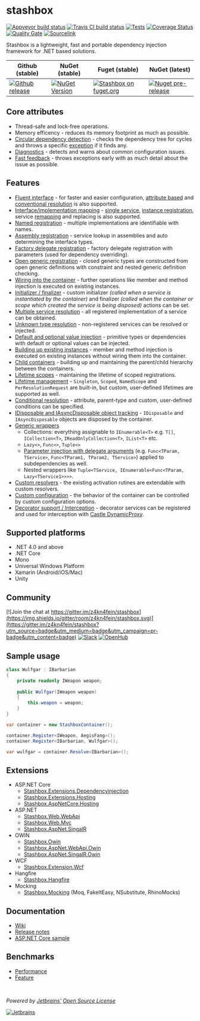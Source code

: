# stashbox
[![Appveyor build status](https://img.shields.io/appveyor/ci/pcsajtai/stashbox/master.svg?label=appveyor)](https://ci.appveyor.com/project/pcsajtai/stashbox/branch/master) [![Travis CI build status](https://img.shields.io/travis/z4kn4fein/stashbox/master.svg?label=travis)](https://travis-ci.org/z4kn4fein/stashbox) [![Tests](https://img.shields.io/appveyor/tests/pcsajtai/stashbox-0vuru/master.svg)](https://ci.appveyor.com/project/pcsajtai/stashbox-0vuru/build/tests) [![Coverage Status](https://img.shields.io/codecov/c/github/z4kn4fein/stashbox.svg)](https://codecov.io/gh/z4kn4fein/stashbox) [![Quality Gate](https://sonarcloud.io/api/project_badges/measure?project=stashbox&metric=alert_status)](https://sonarcloud.io/dashboard?id=stashbox) [![Sourcelink](https://img.shields.io/badge/sourcelink-enabled-brightgreen.svg)](https://github.com/dotnet/sourcelink)

Stashbox is a lightweight, fast and portable dependency injection framework for .NET based solutions.

Github (stable) | NuGet (stable) | Fuget (stable) | NuGet (latest)
--- | --- | --- | ---
[![Github release](https://img.shields.io/github/release/z4kn4fein/stashbox.svg)](https://github.com/z4kn4fein/stashbox/releases) | [![NuGet Version](https://buildstats.info/nuget/Stashbox)](https://www.nuget.org/packages/Stashbox/) | [![Stashbox on fuget.org](https://www.fuget.org/packages/Stashbox/badge.svg?v=3.2.4)](https://www.fuget.org/packages/Stashbox/3.2.4) | [![Nuget pre-release](https://img.shields.io/nuget/vpre/Stashbox)](https://www.nuget.org/packages/Stashbox/)

## Core attributes
 - Thread-safe and lock-free operations.
 - Memory efficency - reduces its memory footprint as much as possible.
 - [Circular dependency detection](https://github.com/z4kn4fein/stashbox/wiki/Container-configuration#options-available) - checks the dependency tree for cycles and throws a specific [exception](https://github.com/z4kn4fein/stashbox/wiki/Exceptions#circulardependencyexception) if it finds any. 
 - [Diagnostics](https://github.com/z4kn4fein/stashbox/wiki/Container-diagnostics) - detects and warns about common configuration issues.
 - [Fast feedback](https://github.com/z4kn4fein/stashbox/wiki/Exceptions) - throws exceptions early with as much detail about the issue as possible.

## Features
 - [Fluent interface](https://github.com/z4kn4fein/stashbox/wiki/Fluent-registration-api) - for faster and easier configuration, [attribute based](https://github.com/z4kn4fein/stashbox/wiki/Resolution-by-attributes) and [conventional resolution](https://github.com/z4kn4fein/stashbox/wiki/Conventional-resolution) is also supported.
 - [Interface/implementation mapping](https://github.com/z4kn4fein/stashbox/wiki/Service-registration) - [single service](https://github.com/z4kn4fein/stashbox/wiki/Service-registration#standard), [instance registration](https://github.com/z4kn4fein/stashbox/wiki/Service-registration#instance), service [remapping](https://github.com/z4kn4fein/stashbox/wiki/Service-registration#remap) and replacing is also supported.
 - [Named registration](https://github.com/z4kn4fein/stashbox/wiki/Service-registration#named) - multiple implementations are identifiable with names.
 - [Assembly registration](https://github.com/z4kn4fein/stashbox/wiki/Assembly-registration) - service lookup in assemblies and auto determining the interface types.
 - [Factory delegate registration](https://github.com/z4kn4fein/stashbox/wiki/Factory-registration) - factory delegate registration with parameters (used for dependency overriding). 
 - [Open generic registration](https://github.com/z4kn4fein/stashbox/wiki/Generics) - closed generic types are constructed from open generic definitions with constraint and nested generic definition checking.
 - [Wiring into the container](https://github.com/z4kn4fein/stashbox/wiki/Service-registration#wireup) - further operations like member and method injection is executed on existing instances.
 - [Initializer / finalizer](https://github.com/z4kn4fein/stashbox/wiki/Scopes#cleanup-delegate) - custom initializer *(called when a service is instantiated by the container)* and finalizer *(called when the container or scope which created the service is being disposed)* actions can be set.
 - [Multiple service resolution](https://github.com/z4kn4fein/stashbox/wiki/Multi-resolution) - all registered implementation of a service can be obtained.
 - [Unknown type resolution](https://github.com/z4kn4fein/stashbox/wiki/Container-configuration#options-available) - non-registered services can be resolved or injected.
 - [Default and optional value injection](https://github.com/z4kn4fein/stashbox/wiki/Container-configuration#options-available) - primitive types or dependencies with default or optional values can be injected.
 - [Building up existing instances](https://github.com/z4kn4fein/stashbox/wiki/Service-resolution#buildup) - member and method injection is executed on existing instances without wiring them into the container.
 - [Child containers](https://github.com/z4kn4fein/stashbox/wiki/Scopes#child-scopes) - building up and maintaining the parent/child hierarchy between the containers.
 - [Lifetime scopes](https://github.com/z4kn4fein/stashbox/wiki/Scopes#lifetime-scope) - maintaining the lifetime of scoped registrations.
 - [Lifetime management](https://github.com/z4kn4fein/stashbox/wiki/Lifetimes) - `Singleton`, `Scoped`, `NamedScope` and `PerResolutionRequest` are built-in, but custom, user-defined lifetimes are supported as well.
 - [Conditional resolution](https://github.com/z4kn4fein/stashbox/wiki/Conditional-resolution) - attribute, parent-type and custom, user-defined conditions can be specified.
 - [IDisposable and IAsyncDisposable object tracking](https://github.com/z4kn4fein/stashbox/wiki/Scopes#disposal) - `IDisposable` and `IAsyncDisposable` objects are disposed by the container.
 - [Generic wrappers](https://github.com/z4kn4fein/stashbox/wiki/Generic-wrappers)
     - Collections: everything assignable to `IEnumerable<T>` e.g. `T[]`, `ICollection<T>`, `IReadOnlyCollection<T>`, `IList<T>` etc.
     - `Lazy<>`, `Func<>`, `Tuple<>`
     - [Parameter injection with delegate arguments](https://github.com/z4kn4fein/stashbox/wiki/Delegate-resolution) (e.g. `Func<TParam, TService>`, `Func<TParam1, TParam2, TService>`) applied to subdependencies as well.
     - Nested wrappers like `Tuple<TService, IEnumerable<Func<TParam, Lazy<TService1>>>>`.
 - [Custom resolvers](https://github.com/z4kn4fein/stashbox/wiki/Resolvers) - the existing activation rutines are extendable with custom resolvers.
 - [Custom configuration](https://github.com/z4kn4fein/stashbox/wiki/Container-configuration) - the behavior of the container can be controlled by custom configuration options.
 - [Decorator support / Interception](https://github.com/z4kn4fein/stashbox/wiki/Decorators) - decorator services can be registered and used for interception with [Castle DynamicProxy](http://www.castleproject.org/projects/dynamicproxy).

## Supported platforms

 - .NET 4.0 and above
 - .NET Core
 - Mono
 - Universal Windows Platform
 - Xamarin (Android/iOS/Mac)
 - Unity

## Community
[![Join the chat at https://gitter.im/z4kn4fein/stashbox](https://img.shields.io/gitter/room/z4kn4fein/stashbox.svg)](https://gitter.im/z4kn4fein/stashbox?utm_source=badge&utm_medium=badge&utm_campaign=pr-badge&utm_content=badge) [![Slack](https://img.shields.io/badge/chat-on%20slack-orange.svg?style=flat)](https://pcsajtai-dev-slack-in.herokuapp.com/) [![OpenHub](https://www.openhub.net/p/stashbox/widgets/project_thin_badge?format=gif)](https://www.openhub.net/p/stashbox)

## Sample usage
```c#
class Wulfgar : IBarbarian
{
    private readonly IWeapon weapon;
    
    public Wulfgar(IWeapon weapon)
    {
        this.weapon = weapon;
    }
}

var container = new StashboxContainer();

container.Register<IWeapon, AegisFang>();
container.Register<IBarbarian, Wulfgar>();

var wulfgar = container.Resolve<IBarbarian>();
```
## Extensions
- ASP.NET Core
    - [Stashbox.Extensions.Dependencyinjection](https://github.com/z4kn4fein/stashbox-extensions-dependencyinjection)
    - [Stashbox.Extensions.Hosting](https://github.com/z4kn4fein/stashbox-extensions-dependencyinjection)
    - [Stashbox.AspNetCore.Hosting](https://github.com/z4kn4fein/stashbox-extensions-dependencyinjection)
- ASP.NET
    - [Stashbox.Web.WebApi](https://github.com/z4kn4fein/stashbox-web-webapi)
    - [Stashbox.Web.Mvc](https://github.com/z4kn4fein/stashbox-web-mvc)
    - [Stashbox.AspNet.SingalR](https://github.com/z4kn4fein/stashbox-signalr)
- OWIN
    - [Stashbox.Owin](https://github.com/z4kn4fein/stashbox-owin)
    - [Stashbox.AspNet.WebApi.Owin](https://github.com/z4kn4fein/stashbox-webapi-owin)
    - [Stashbox.AspNet.SingalR.Owin](https://github.com/z4kn4fein/stashbox-signalr-owin)
- WCF
    - [Stashbox.Extension.Wcf](https://github.com/devworker55/stashbox-extension-wcf)
- Hangfire
    - [Stashbox.Hangfire](https://github.com/z4kn4fein/stashbox-hangfire)
- Mocking
    - [Stashbox.Mocking](https://github.com/z4kn4fein/stashbox-mocking) (Moq, FakeItEasy, NSubstitute, RhinoMocks)

## Documentation
 - [Wiki](https://github.com/z4kn4fein/stashbox/wiki)
 - [Release notes](https://github.com/z4kn4fein/stashbox/releases)
 - [ASP.NET Core sample](https://github.com/z4kn4fein/stashbox-extensions-dependencyinjection/tree/master/sample)
 
## Benchmarks
 - [Performance](https://github.com/danielpalme/IocPerformance)
 - [Feature](http://featuretests.apphb.com/DependencyInjection.html)
    
<br>

*Powered by [Jetbrains'](https://www.jetbrains.com/?from=Stashbox) [Open Source License](https://www.jetbrains.com/community/opensource/?from=Stashbox)*

[![Jetbrains](https://cdn.rawgit.com/z4kn4fein/stashbox/master/img/jetbrains.svg)](https://www.jetbrains.com/?from=Stashbox)
